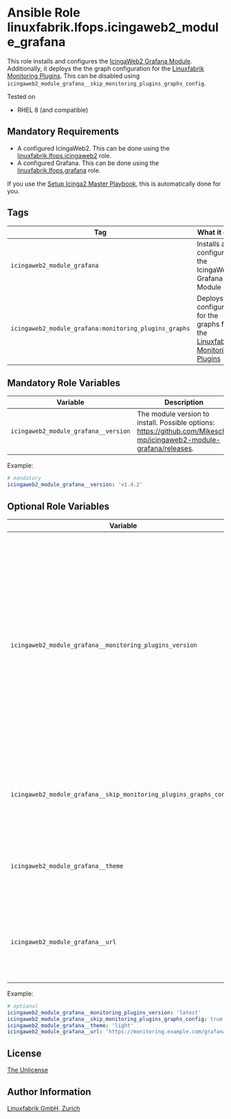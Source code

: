 # Ansible Role linuxfabrik.lfops.icingaweb2_module_grafana

This role installs and configures the [IcingaWeb2 Grafana Module](https://github.com/Mikesch-mp/icingaweb2-module-grafana).
Additionally, it deploys the the graph configuration for the [Linuxfabrik Monitoring Plugins](https://github.com/Linuxfabrik/monitoring-plugins). This can be disabled using `icingaweb2_module_grafana__skip_monitoring_plugins_graphs_config`.

Tested on

* RHEL 8 (and compatible)


## Mandatory Requirements

* A configured IcingaWeb2. This can be done using the [linuxfabrik.lfops.icingaweb2](https://github.com/linuxfabrik/lfops/tree/main/roles/icingaweb2) role.
* A configured Grafana. This can be done using the [linuxfabrik.lfops.grafana](https://github.com/linuxfabrik/lfops/tree/main/roles/grafana) role.

If you use the [Setup Icinga2 Master Playbook](https://github.com/Linuxfabrik/lfops/blob/main/playbooks/setup_icinga2_master.yml), this is automatically done for you.


## Tags

| Tag                                                       | What it does                                                                                                                         |
| ---                                                       | ------------                                                                                                                         |
| `icingaweb2_module_grafana`                               | Installs and configures the IcingaWeb2 Grafana Module                                                                                |
| `icingaweb2_module_grafana:monitoring_plugins_graphs`     | Deploys the configuration for the graphs for the [Linuxfabrik Monitoring Plugins](https://github.com/Linuxfabrik/monitoring-plugins) |


## Mandatory Role Variables

| Variable                             | Description                                                                                                        |
| --------                             | -----------                                                                                                        |
| `icingaweb2_module_grafana__version` | The module version to install. Possible options: https://github.com/Mikesch-mp/icingaweb2-module-grafana/releases. |

Example:
```yaml
# mandatory
icingaweb2_module_grafana__version: 'v1.4.2'
```


## Optional Role Variables

| Variable | Description | Default Value |
| -------- | ----------- | ------------- |
| `icingaweb2_module_grafana__monitoring_plugins_version` | The version of the monitoring plugins that will be used for generating the grafana graph configuration. Possible options: * `latest`: The **latest stable** release. See the [Releases](https://github.com/Linuxfabrik/monitoring-plugins/releases).<br> * `main`: The development version. Use with care.<br> * A specific release, for example `2022030201`. See the [Releases](https://github.com/Linuxfabrik/monitoring-plugins/releases). | `'{{ monitoring_plugins__repo_version }}'` |
| `icingaweb2_module_grafana__skip_monitoring_plugins_graphs_config` | Skip the deployment of the graph configuration for [Linuxfabrik Monitoring Plugins](https://github.com/Linuxfabrik/monitoring-plugins). | `false` |
| `icingaweb2_module_grafana__theme` | The theme for the Grafana graphs. Possible options:<br> * `dark`<br> * `light` | `'light'` |
| `icingaweb2_module_grafana__url` | The Grafana URL. This should be reachable from both the IcingaWeb2 server and the client device. | `{{ grafana__root_url }}` |

Example:
```yaml
# optional
icingaweb2_module_grafana__monitoring_plugins_version: 'latest'
icingaweb2_module_grafana__skip_monitoring_plugins_graphs_config: true
icingaweb2_module_grafana__theme: 'light'
icingaweb2_module_grafana__url: 'https://monitoring.example.com/grafana'
```


## License

[The Unlicense](https://unlicense.org/)


## Author Information

[Linuxfabrik GmbH, Zurich](https://www.linuxfabrik.ch)
